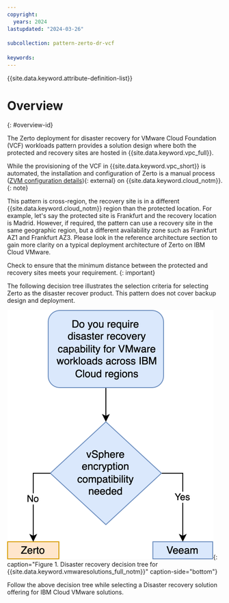 ```yaml
---
copyright:
  years: 2024
lastupdated: "2024-03-26"

subcollection: pattern-zerto-dr-vcf

keywords:
---
```

{{site.data.keyword.attribute-definition-list}}

# Overview
{: #overview-id}

The Zerto deployment for disaster recovery for VMware Cloud Foundation (VCF) workloads pattern provides a solution design where both the protected and recovery sites are hosted in {{site.data.keyword.vpc_full}}.

While the provisioning of the VCF in {{site.data.keyword.vpc_short}} is automated, the installation and configuration of Zerto is a manual process ([ZVM configuration details](https://help.zerto.com/bundle/Linux.ZVM.HTML.10.0_U3/page/Book_in_Portal_-_Prerequisite_for_ZVM_Linux.htm)){: external} on {{site.data.keyword.cloud_notm}}.
{: note}

This pattern is cross-region, the recovery site is in a different {{site.data.keyword.cloud_notm}} region than the protected location. For example, let's say the protected site is Frankfurt and the recovery location is Madrid. However, if required, the pattern can use a recovery site in the same geographic region, but a different availability zone such as Frankfurt AZ1 and Frankfurt AZ3.  Please look in the reference architecture section to gain more clarity on a typical deployment architecture of Zerto on IBM Cloud VMware.

Check to ensure that the minimum distance between the protected and recovery sites meets your requirement. {: important}

The following decision tree illustrates the selection criteria for selecting Zerto as the disaster recover product. This pattern does not cover backup design and deployment.

![Disaster_recovery_for_VMware workloads_on_ibm_cloud_decision_tree](image/Zerto-tree.svg){: caption="Figure 1. Disaster recovery decision tree for {{site.data.keyword.vmwaresolutions_full_notm}}" caption-side="bottom"}


Follow the above decision tree while selecting a Disaster recovery solution offering for IBM Cloud VMware solutions.
